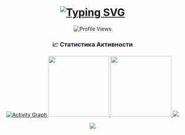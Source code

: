 <!-- Анимированный заголовок -->
<h1 align="center">
  <a href="https://git.io/typing-svg">
    <img src="https://readme-typing-svg.demolab.com?font=Fira+Code&weight=600&size=30&duration=4000&pause=1000&color=5BCDEC&center=true&vCenter=true&width=435&lines=Welcome;Stupid+Developer;Open+Source+Enthusiast;Always+Learning" alt="Typing SVG" />
  </a>
</h1>

<!-- Счетчик просмотров и социальные бейджи -->
<p align="center">
  <img src="https://komarev.com/ghpvc/?username=urancore&style=for-the-badge&color=blue" alt="Profile Views"/>
</p>

<!-- Статистика активности -->
<h3 align="center">📈 Статистика Активности</h3>

<div align="center">
  <a href="https://github.com/urancore">
    <!-- Анимированный график активности -->
    <img src="https://github-readme-activity-graph.vercel.app/graph?username=urancore&theme=react-dark&hide_border=true&area=true" alt="Activity Graph"/>
    <img height="165em" src="https://github-readme-stats.vercel.app/api?username=urancore&show_icons=true&theme=tokyonight&include_all_commits=true&hide_border=true&hide=prs,contribs"/>
    <img height="165em" src="https://github-readme-stats.vercel.app/api/top-langs/?username=urancore&layout=compact&theme=tokyonight&hide_border=true&langs_count=6"/>
    <img src="https://streak-stats.demolab.com?user=urancore&theme=tokyonight&hide_border=true&date_format=j%20M%5B%20Y%5D"/>
  </a>
</div>

<p align="center">
  <a href="https://t.me/urancore" target="_blank">
    <img src="https://img.shields.io/badge/-Telegram-26A5E4?style=for-the-badge&logo=telegram&logoColor=white"/>
  </a>

</p>
